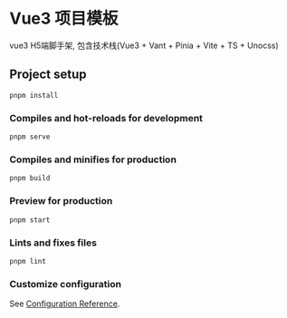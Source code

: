 # Vue3 项目模板

vue3 H5端脚手架, 包含技术栈(Vue3 + Vant + Pinia + Vite + TS + Unocss)

## Project setup
```
pnpm install
```

### Compiles and hot-reloads for development
```
pnpm serve
```

### Compiles and minifies for production
```
pnpm build
```

### Preview for production
```
pnpm start
```

### Lints and fixes files
```
pnpm lint
```

### Customize configuration
See [Configuration Reference](https://cli.vuejs.org/config/).
